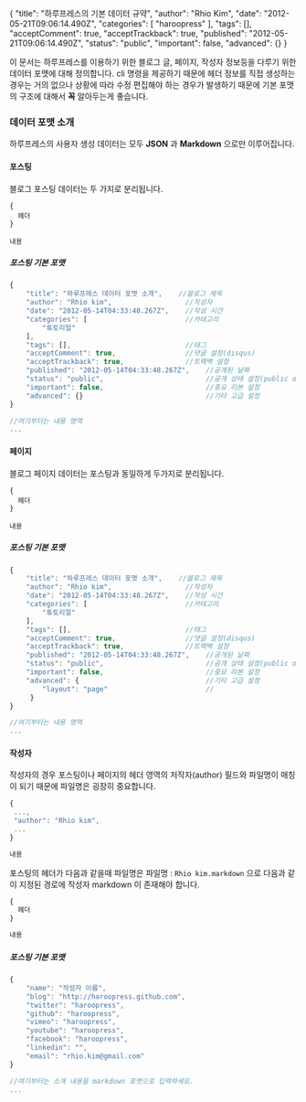 {
    "title": "하루프레스의 기본 데이터 규약",
    "author": "Rhio Kim",
    "date": "2012-05-21T09:06:14.490Z",
    "categories": [
        "haroopress"
    ],
    "tags": [],
    "acceptComment": true,
    "acceptTrackback": true,
    "published": "2012-05-21T09:06:14.490Z",
    "status": "public",
    "important": false,
    "advanced": {}
}

이 문서는 하루프레스를 이용하기 위한 블로그 글, 페이지, 작성자 정보등을 다루기 위한 데이터 포맷에 대해 정의합니다.
cli 명령을 제공하기 때문에 헤더 정보를 직접 생성하는 경우는 거의 없으나 상황에 따라 수정 편집해야 하는 경우가 발생하기 때문에
기본 포맷의 구조에 대해서 **꼭** 알아두는게 좋습니다.

### 데이터 포맷 소개
하루프레스의 사용자 생성 데이터는 모두 **JSON** 과 **Markdown** 으로만 이루어집니다.


#### 포스팅
블로그 포스팅 데이터는 두 가지로 분리됩니다.

```
{
  헤더
}

내용
```

##### 포스팅 기본 포맷
```js
{
    "title": "하루프레스 데이터 포맷 소개",    //블로그 제목
    "author": "Rhio kim",                  //작성자
    "date": "2012-05-14T04:33:48.267Z",    //작성 시간
    "categories": [                        //카테고리
        "튜토리얼" 
    ],
    "tags": [],                            //태그
    "acceptComment": true,                 //댓글 설정(disqus)
    "acceptTrackback": true,               //트랙백 설정
    "published": "2012-05-14T04:33:48.267Z",    //공개된 날짜
    "status": "public",                         //공개 상태 설정(public or draft)
    "important": false,                         //중요 리본 설정
    "advanced": {}                              //기타 고급 설정
}

//여기부터는 내용 영역
...
```


#### 페이지
블로그 페이지 데이터는 포스팅과 동일하게 두가지로 분리됩니다.

```
{
  헤더
}

내용
```

##### 포스팅 기본 포맷
```js
{
    "title": "하루프레스 데이터 포맷 소개",    //블로그 제목
    "author": "Rhio kim",                  //작성자
    "date": "2012-05-14T04:33:48.267Z",    //작성 시간
    "categories": [                        //카테고리
        "튜토리얼" 
    ],
    "tags": [],                            //태그
    "acceptComment": true,                 //댓글 설정(disqus)
    "acceptTrackback": true,               //트랙백 설정
    "published": "2012-05-14T04:33:48.267Z",    //공개된 날짜
    "status": "public",                         //공개 상태 설정(public or draft)
    "important": false,                         //중요 리본 설정
    "advanced": {                               //기타 고급 설정
        "layout": "page"                        //
     }                              
}

//여기부터는 내용 영역
...
```

#### 작성자
작성자의 경우 포스팅이나 페이지의 헤더 영역의 저작자(author) 필드와 파일명이 매칭이 되기 때문에 파일명은 굉장히 중요합니다.

```js
{
 ...,
 "author": "Rhio kim",
 ...
}

내용
```

포스팅의 헤더가 다음과 같을때 파일명은 파일명 : `Rhio kim.markdown` 으로 다음과 같이 지정된 경로에 작성자 markdown 이 존재해야 합니다.

```js
{
  헤더
}

내용
```

##### 포스팅 기본 포맷
```js
{
    "name": "작성자 이름",
    "blog": "http://haroopress.github.com",
    "twitter": "haroopress",
    "github": "haroopress",
    "vimeo": "haroopress",
    "youtube": "haroopress",
    "facebook": "haroopress",
    "linkedin": "",
    "email": "rhio.kim@gmail.com"
}

//여기부터는 소개 내용을 markdown 포맷으로 입력하세요.
...
```